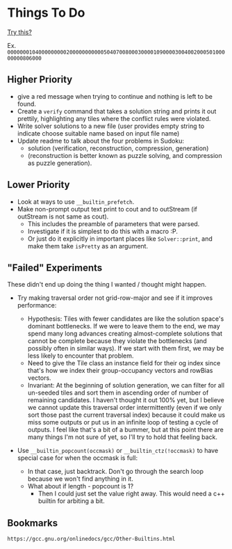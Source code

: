 
# Things To Do

[Try this?](https://codegolf.stackexchange.com/questions/190727/the-fastest-sudoku-solver)

Ex. `000000010400000000020000000000050407008000300001090000300400200050100000000806000`

## Higher Priority

- give a red message when trying to continue and nothing is left to be found.
- Create a `verify` command that takes a solution string and prints it out prettily, highlighting any tiles where the conflict rules were violated.
- Write solver solutions to a new file (user provides empty string to indicate choose suitable name based on input file name)
- Update readme to talk about the four problems in Sudoku:
  - solution (verification, reconstruction, compression, generation)
  - (reconstruction is better known as puzzle solving, and compression as puzzle generation).

## Lower Priority

- Look at ways to use `__builtin_prefetch`.
- Make non-prompt output text print to cout and to outStream (if outStream is not same as cout).
  - This includes the preamble of parameters that were parsed.
  - Investigate if it is simplest to do this with a macro :P.
  - Or just do it explicitly in important places like `Solver::print`, and make them take `isPretty` as an argument.

## "Failed" Experiments

These didn't end up doing the thing I wanted / thought might happen.

- Try making traversal order not grid-row-major and see if it improves performance:
  - Hypothesis: Tiles with fewer candidates are like the solution space's dominant bottlenecks. If we were to leave them to the end, we may spend many long advances creating almost-complete solutions that cannot be complete because they violate the bottlenecks (and possibly often in similar ways). If we start with them first, we may be less likely to encounter that problem.
  - Need to give the Tile class an instance field for their og index since that's how we index their group-occupancy vectors and rowBias vectors.
  - Invariant: At the beginning of solution generation, we can filter for all un-seeded tiles and sort them in ascending order of number of remaining candidates. I haven't thought it out 100% yet, but I believe we cannot update this traversal order intermittently (even if we only sort those past the current traversal index) because it could make us miss some outputs or put us in an infinite loop of testing a cycle of outputs. I feel like that's a bit of a bummer, but at this point there are many things I'm not sure of yet, so I'll try to hold that feeling back.

- Use `__builtin_popcount(occmask)` or `__builtin_ctz(!occmask)` to have special case for when the occmask is full:
  - In that case, just backtrack. Don't go through the search loop because we won't find anything in it.
  - What about if length - popcount is 1?
    - Then I could just set the value right away. This would need a c++ builtin for arbiting a bit.

## Bookmarks

```text
https://gcc.gnu.org/onlinedocs/gcc/Other-Builtins.html
```
